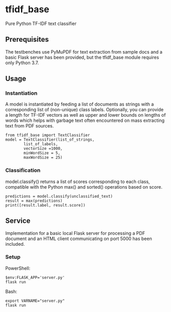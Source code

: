 # tfidf_base

Pure Python TF-IDF text classifier

## Prerequisites

The testbenches use PyMuPDF for text extraction from sample docs and a basic Flask server has been provided, but the tfidf_base module requires only Python 3.7. 

## Usage

### Instantiation

A model is instantiated by feeding a list of documents as strings with a corresponding list of (non-unique) class labels. Optionally, you can provide a length for TF-IDF vectors as well as upper and lower bounds on lengths of words which helps with garbage text often encountered on mass extracting text from PDF sources.

```
from tfidf_base import TextClassifier
model = TextClassifier(list_of_strings,
        list_of_labels,
        vectorSize =1000,
        minWordSize = 5,
        maxWordSize = 25)
```
### Classification

model.classify() returns a list of scores corresponding to each class, compatible with the Python max() and sorted() operations based on score.

```
predictions = model.classify(unclassified_text)
result = max(predictions)
print([result.label, result.score])
```
## Service

Implementation for a basic local Flask server for processing a PDF document and an HTML client communicating on port 5000 has been included.

### Setup


PowerShell:
```
$env:FLASK_APP='server.py'
flask run
```
Bash:
```
export VARNAME="server.py"
flask run
```
